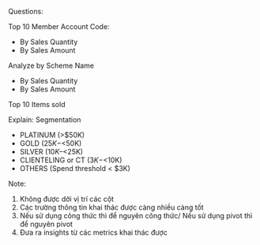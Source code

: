 Questions:	

Top 10 Member Account Code:
- By Sales Quantity
- By Sales Amount

Analyze by Scheme Name	
- By Sales Quantity
- By Sales Amount

Top 10 Items sold					

Explain:
Segmentation
- PLATINUM (>$50K)
- GOLD ($25K - <$50K)
- SILVER ($10K – <$25K)
- CLIENTELING or CT ($3K - <$10K)
- OTHERS (Spend threshold < $3K)
							
Note:							
1. Không được dời vị trí các cột							
2. Các trường thông tin khai thác được càng nhiều càng tốt							
3. Nếu sử dụng công thức thì để nguyên công thức/ Nếu sử dụng pivot thì để nguyên pivot							
4. Đưa ra insights từ các metrics khai thác được							
